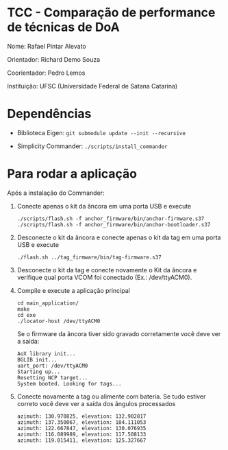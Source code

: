 # TCC - Comparação de performance de técnicas de DoA
Nome: Rafael Pintar Alevato

Orientador: Richard Demo Souza

Coorientador: Pedro Lemos

Instituição: UFSC (Universidade Federal de Satana Catarina)

# Dependências

* Biblioteca Eigen: `git submodule update --init --recursive`

* Simplicity Commander: `./scripts/install_commander`

# Para rodar a aplicação

Após a instalação do Commander:

1. Conecte apenas o kit da âncora em uma porta USB e execute
    ```
    ./scripts/flash.sh -f anchor_firmware/bin/anchor-firmware.s37
    ./scripts/flash.sh -f anchor_firmware/bin/anchor-bootloader.s37
    ```

2. Desconecte o kit da âncora e conecte apenas o kit da tag em uma porta USB e execute
    ```
    ./flash.sh ../tag_firmware/bin/tag-firmware.s37
    ```

3. Desconecte o kit da tag e conecte novamente o Kit da âncora e verifique qual porta VCOM foi conectado (Ex.: /dev/ttyACM0).

4. Compile e execute a aplicação principal
    ```
    cd main_application/
    make
    cd exe
    ./locator-host /dev/ttyACM0
    ```

    Se o firmware da âncora tiver sido gravado corretamente você deve ver a saída:
    ```
    AoX library init...
    BGLIB init...
    uart_port: /dev/ttyACM0
    Starting up...
    Resetting NCP target...
    System booted. Looking for tags...
    ```

5. Conecte novamente a tag ou alimente com bateria. Se tudo estiver correto você deve ver a saída dos ângulos processados
    ```
    azimuth: 130.970825, elevation: 132.902817
    azimuth: 137.350067, elevation: 184.111053
    azimuth: 122.667847, elevation: 130.076935
    azimuth: 116.089989, elevation: 117.508133
    azimuth: 119.015411, elevation: 125.327667
    ```

